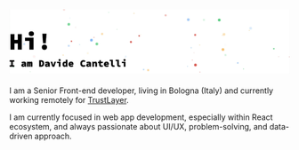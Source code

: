 ## ![about](https://github.com/cant89/cant89/raw/master/ciao.gif)

I am a Senior Front-end developer, living in Bologna (Italy) and currently working remotely for [TrustLayer](https://trustlayer.io/).

I am currently focused in web app development, especially within React ecosystem, and always passionate about UI/UX, problem-solving, and data-driven approach.
